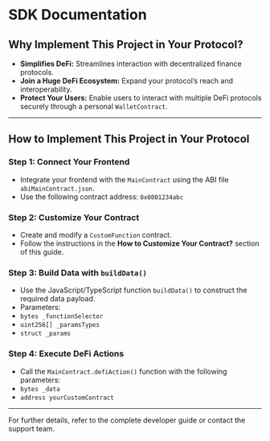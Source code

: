 # **SDK Documentation**

## Why Implement This Project in Your Protocol?

- **Simplifies DeFi:** Streamlines interaction with decentralized finance protocols.
- **Join a Huge DeFi Ecosystem:** Expand your protocol’s reach and interoperability.
- **Protect Your Users:** Enable users to interact with multiple DeFi protocols securely through a personal `WalletContract`.

---

## How to Implement This Project in Your Protocol

### Step 1: Connect Your Frontend

- Integrate your frontend with the `MainContract` using the ABI file `abiMainContract.json`.
- Use the following contract address:
 `0x0001234abc`

### Step 2: Customize Your Contract

- Create and modify a `CustomFunction` contract.
- Follow the instructions in the **How to Customize Your Contract?** section of this guide.

### Step 3: Build Data with `buildData()`

- Use the JavaScript/TypeScript function `buildData()` to construct the required data payload.
- Parameters:
- `bytes _functionSelector`
- `uint256[] _paramsTypes`
- `struct _params`

### Step 4: Execute DeFi Actions

- Call the `MainContract.defiAction()` function with the following parameters:
- `bytes _data`
- `address yourCustomContract`

---

For further details, refer to the complete developer guide or contact the support team.